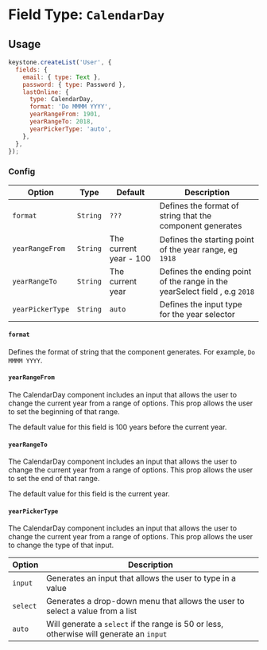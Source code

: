 # Field Type: `CalendarDay`

## Usage

```js
keystone.createList('User', {
  fields: {
    email: { type: Text },
    password: { type: Password },
    lastOnline: {
      type: CalendarDay,
      format: 'Do MMMM YYYY',
      yearRangeFrom: 1901,
      yearRangeTo: 2018,
      yearPickerType: 'auto',
    },
  },
});
```

### Config

| Option           | Type     | Default                | Description                                                                |
| ---------------- | -------- | ---------------------- | -------------------------------------------------------------------------- |
| `format`         | `String` | `???`                  | Defines the format of string that the component generates                  |
| `yearRangeFrom`  | `String` | The current year - 100 | Defines the starting point of the year range, eg `1918`                    |
| `yearRangeTo`    | `String` | The current year       | Defines the ending point of the range in the yearSelect field , e.g `2018` |
| `yearPickerType` | `String` | `auto`                 | Defines the input type for the year selector                               |

#### `format`

Defines the format of string that the component generates. For example, `Do MMMM YYYY`.

#### `yearRangeFrom`

The CalendarDay component includes an input that allows the user to change the current year from a range of options.
This prop allows the user to set the beginning of that range.

The default value for this field is 100 years before the current year.

#### `yearRangeTo`

The CalendarDay component includes an input that allows the user to change the current year from a range of options.
This prop allows the user to set the end of that range.

The default value for this field is the current year.

#### `yearPickerType`

The CalendarDay component includes an input that allows the user to change the current year from a range of options. This prop allows the user to change the type of that input.

| Option   | Description                                                                             |
| -------- | --------------------------------------------------------------------------------------- |
| `input`  | Generates an input that allows the user to type in a value                              |
| `select` | Generates a drop-down menu that allows the user to select a value from a list           |
| `auto`   | Will generate a `select` if the range is 50 or less, otherwise will generate an `input` |
